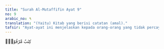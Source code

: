 ```yaml
---
title: "Surah Al-Mutaffifin Ayat 9"
no: 9
arabic_no: ٩
translation: "(Yaitu) Kitab yang berisi catatan (amal)."
tafsir: "Ayat-ayat ini menjelaskan kepada orang-orang yang tidak percaya terhadap hari kebangkitan bahwa perbuatan mereka harus dipertanggungjawabkan. Mereka tidak bisa menghindari hukuman Allah karena masing-masing manusia diawasi oleh malaikat yang mencatat semua perbuatannya . \n\nBuku catatan orang-orang yang durhaka kepada Allah akan disimpan di Sijjin, yaitu kitab yang tertulis. Di dalamnya tercatat kejahatan dan kecurangan manusia. Catatan-catatan inilah yang akan dijadikan takaran untuk menghisab mereka."
---
```

كِتٰبٌ مَّرْقُوْمٌۗ
